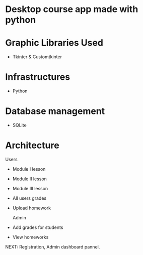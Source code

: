 # Desktop course app made with python

# Graphic Libraries Used
* Tkinter & Customtkinter

# Infrastructures
* Python

# Database management
* SQLite

# Architecture
  Users
* Module I lesson
* Module II lesson
* Module III lesson
* All users grades
* Upload homework

  Admin
* Add grades for students
* View homeworks

NEXT: Registration, Admin dashboard pannel.

